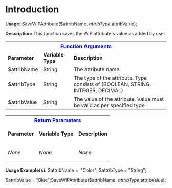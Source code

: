 # Introduction

**Usage:** SaveWIPAttribute($attribName, $attribType, $attribValue);

**Description:** This function saves the WIP attribute's value as added by user

<table class="confluenceTable"><tbody><tr><th colspan="3" class="confluenceTh"><span style="color: rgb(0,0,255);">Function Arguments</span></th></tr><tr><td class="confluenceTd"><strong>Parameter</strong></td><td class="confluenceTd"><strong style="text-align: center;">Variable Type</strong></td><td class="confluenceTd"><strong>Description</strong></td></tr><tr><td class="confluenceTd"><span>$attribName</span></td><td class="confluenceTd">String</td><td class="confluenceTd"><span>The attribute name</span></td></tr><tr><td class="confluenceTd"><span>$attribType</span></td><td class="confluenceTd">String</td><td class="confluenceTd"><span>The type of the attribute. Type consists of (BOOLEAN, STRING, INTEGER, DECIMAL)</span></td></tr><tr><td colspan="1" class="confluenceTd"><span>$attribValue</span></td><td colspan="1" class="confluenceTd">String</td><td colspan="1" class="confluenceTd"><span>The value of the attribute. Value must be valid as per specified type</span></td></tr></tbody></table>

<table class="confluenceTable"><tbody><tr><th colspan="3" class="confluenceTh"><span style="color: rgb(0,0,255);">Return Parameters</span></th></tr><tr><td class="confluenceTd"><strong>Parameter</strong></td><td class="confluenceTd"><p style="text-align: center;"><strong>Variable</strong> <strong>Type</strong></p></td><td class="confluenceTd"><strong>Description</strong></td></tr><tr><td class="confluenceTd"><em>None</em></td><td class="confluenceTd"><em>None</em></td><td class="confluenceTd"><p><em>None</em></p></td></tr></tbody></table>

**Usage Example(s):** 
$attribName =  "Color";
$attribType = "String";

$attribValue = "Blue";SaveWIPAttribute($attribName, $attribType, $attribValue);

